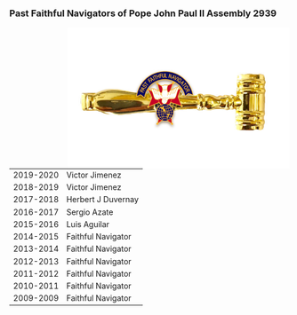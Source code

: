 <h3>Past Faithful Navigators of Pope John Paul II Assembly 2939</h3>

<img src="../assets/img/past1.jpg" width="400" align="right">

<table style="width=63%">
<tr><td style="text-align:right;font-color:#1111BB">2019-2020 </td><td>Victor Jimenez</td></tr>
<tr><td style="text-align:right;font-color:#1111BB">2018-2019 </td><td>Victor Jimenez</td></tr>
<tr><td style="text-align:right;font-color:#1111BB">2017-2018 </td><td>Herbert J Duvernay</td></tr>
<tr><td style="text-align:right;font-color:#1111BB">2016-2017 </td><td>Sergio Azate</td></tr>
<tr><td style="text-align:right;font-color:#1111BB">2015-2016 </td><td>Luis Aguilar</td></tr>
<tr><td style="text-align:right;font-color:#1111BB">2014-2015 </td><td>Faithful Navigator</td></tr>
<tr><td style="text-align:right;font-color:#1111BB">2013-2014 </td><td>Faithful Navigator</td></tr>
<tr><td style="text-align:right;font-color:#1111BB">2012-2013 </td><td>Faithful Navigator</td></tr>
<tr><td style="text-align:right;font-color:#1111BB">2011-2012 </td><td>Faithful Navigator</td></tr>
<tr><td style="text-align:right;font-color:#1111BB">2010-2011 </td><td>Faithful Navigator</td></tr>
<tr><td style="text-align:right;font-color:#1111BB">2009-2009 </td><td>Faithful Navigator</td></tr>
</table>
